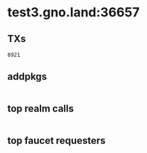 # test3.gno.land:36657

## TXs
```
8921
```

## addpkgs
```
```

## top realm calls
```
```

## top faucet requesters
```
```

